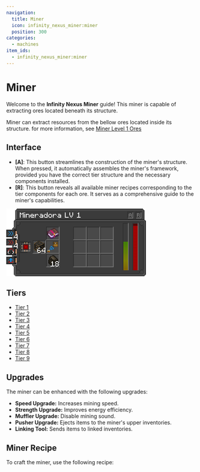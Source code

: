 ```yaml
---
navigation:
  title: Miner
  icon: infinity_nexus_miner:miner
  position: 300
categories:
  - machines
item_ids:
  - infinity_nexus_miner:miner
---
```


# Miner

Welcome to the **Infinity Nexus Miner** guide! This miner is capable of extracting ores located beneath its structure.

Miner can extract resources from the bellow ores located inside its structure. for more information, see [Miner Level 1 Ores](miner_level_1_on.md)

## Interface
- **[A]**: This button streamlines the construction of the miner's structure. When pressed, it automatically assembles the miner's framework, provided you have the correct tier structure and the necessary components installed.
- **[R]**: This button reveals all available miner recipes corresponding to the tier components for each ore. It serves as a comprehensive guide to the miner's capabilities.

![Gui](assets/miner_gui.png)

## Tiers
  - [Tier 1](miner_level_1.md)
  - [Tier 2](miner_level_2.md)
  - [Tier 3](miner_level_3.md)
  - [Tier 4](miner_level_4.md)
  - [Tier 5](miner_level_5.md)
  - [Tier 6](miner_level_6.md)
  - [Tier 7](miner_level_7.md)
  - [Tier 8](miner_level_8.md)
  - [Tier 9](miner_level_9.md)

## Upgrades

The miner can be enhanced with the following upgrades:

- **<ItemImage id="infinity_nexus_core:speed_upgrade" /> Speed Upgrade:** Increases mining speed.
- **<ItemImage id="infinity_nexus_core:strength_upgrade" /> Strength Upgrade:** Improves energy efficiency.
- **<ItemImage id="infinity_nexus_core:muffler_upgrade" /> Muffler Upgrade:** Disable mining sound.
- **<ItemImage id="infinity_nexus_core:pusher_upgrade" /> Pusher Upgrade:** Ejects items to the miner's upper inventories.
- **<ItemImage id="infinity_nexus_core:linking_tool" /> Linking Tool:** Sends items to linked inventories.


## Miner Recipe

To craft the miner, use the following recipe:

<RecipeFor id="infinity_nexus_miner:miner" />
